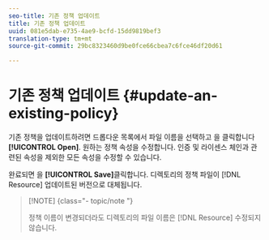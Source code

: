 ```yaml
---
seo-title: 기존 정책 업데이트
title: 기존 정책 업데이트
uuid: 081e5dab-e735-4ae9-bcfd-15dd9819bef3
translation-type: tm+mt
source-git-commit: 29bc8323460d9be0fce66cbea7c6fce46df20d61

---
```



# 기존 정책 업데이트 {#update-an-existing-policy}

기존 정책을 업데이트하려면 드롭다운 목록에서 파일 이름을 선택하고 을 클릭합니다 **[!UICONTROL Open]**. 원하는 정책 속성을 수정합니다. 인증 및 라이센스 체인과 관련된 속성을 제외한 모든 속성을 수정할 수 있습니다.

완료되면 을 **[!UICONTROL Save]**&#x200B;클릭합니다. 디렉토리의 정책 파일이 [!DNL Resource] 업데이트된 버전으로 대체됩니다.

>[!NOTE] {class=&quot;- topic/note &quot;}
>
>정책 이름이 변경되더라도 디렉토리의 파일 이름은 [!DNL Resource] 수정되지 않습니다.

